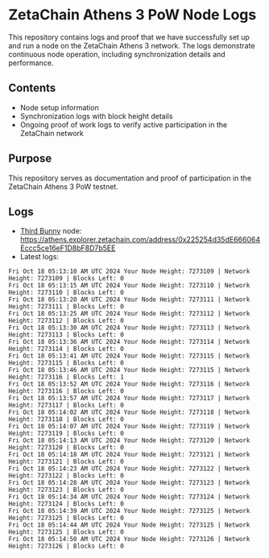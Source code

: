 # ZetaChain Athens 3 PoW Node Logs
This repository contains logs and proof that we have successfully set up and run a node on the ZetaChain Athens 3 network. The logs demonstrate continuous node operation, including synchronization details and performance.

## Contents
- Node setup information
- Synchronization logs with block height details
- Ongoing proof of work logs to verify active participation in the ZetaChain network

## Purpose
This repository serves as documentation and proof of participation in the ZetaChain Athens 3 PoW testnet.

## Logs

- [Third Bunny](https://thirdbunny.xyz/) node: https://athens.explorer.zetachain.com/address/0x225254d35dE666064Eccc5ce16eF1D8bF8D7b5EE
- Latest logs:
```
Fri Oct 18 05:13:10 AM UTC 2024 Your Node Height: 7273109 | Network Height: 7273109 | Blocks Left: 0
Fri Oct 18 05:13:15 AM UTC 2024 Your Node Height: 7273110 | Network Height: 7273110 | Blocks Left: 0
Fri Oct 18 05:13:20 AM UTC 2024 Your Node Height: 7273111 | Network Height: 7273111 | Blocks Left: 0
Fri Oct 18 05:13:25 AM UTC 2024 Your Node Height: 7273112 | Network Height: 7273112 | Blocks Left: 0
Fri Oct 18 05:13:30 AM UTC 2024 Your Node Height: 7273113 | Network Height: 7273113 | Blocks Left: 0
Fri Oct 18 05:13:36 AM UTC 2024 Your Node Height: 7273114 | Network Height: 7273114 | Blocks Left: 0
Fri Oct 18 05:13:41 AM UTC 2024 Your Node Height: 7273115 | Network Height: 7273115 | Blocks Left: 0
Fri Oct 18 05:13:46 AM UTC 2024 Your Node Height: 7273115 | Network Height: 7273116 | Blocks Left: 1
Fri Oct 18 05:13:52 AM UTC 2024 Your Node Height: 7273116 | Network Height: 7273116 | Blocks Left: 0
Fri Oct 18 05:13:57 AM UTC 2024 Your Node Height: 7273117 | Network Height: 7273117 | Blocks Left: 0
Fri Oct 18 05:14:02 AM UTC 2024 Your Node Height: 7273118 | Network Height: 7273118 | Blocks Left: 0
Fri Oct 18 05:14:07 AM UTC 2024 Your Node Height: 7273119 | Network Height: 7273119 | Blocks Left: 0
Fri Oct 18 05:14:13 AM UTC 2024 Your Node Height: 7273120 | Network Height: 7273120 | Blocks Left: 0
Fri Oct 18 05:14:18 AM UTC 2024 Your Node Height: 7273121 | Network Height: 7273121 | Blocks Left: 0
Fri Oct 18 05:14:23 AM UTC 2024 Your Node Height: 7273122 | Network Height: 7273122 | Blocks Left: 0
Fri Oct 18 05:14:28 AM UTC 2024 Your Node Height: 7273123 | Network Height: 7273123 | Blocks Left: 0
Fri Oct 18 05:14:34 AM UTC 2024 Your Node Height: 7273124 | Network Height: 7273124 | Blocks Left: 0
Fri Oct 18 05:14:39 AM UTC 2024 Your Node Height: 7273125 | Network Height: 7273125 | Blocks Left: 0
Fri Oct 18 05:14:44 AM UTC 2024 Your Node Height: 7273125 | Network Height: 7273125 | Blocks Left: 0
Fri Oct 18 05:14:50 AM UTC 2024 Your Node Height: 7273126 | Network Height: 7273126 | Blocks Left: 0
```
